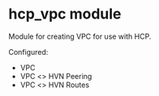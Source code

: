 # hcp_vpc module

Module for creating VPC for use with HCP.

Configured:
* VPC
* VPC <> HVN Peering
* VPC <> HVN Routes